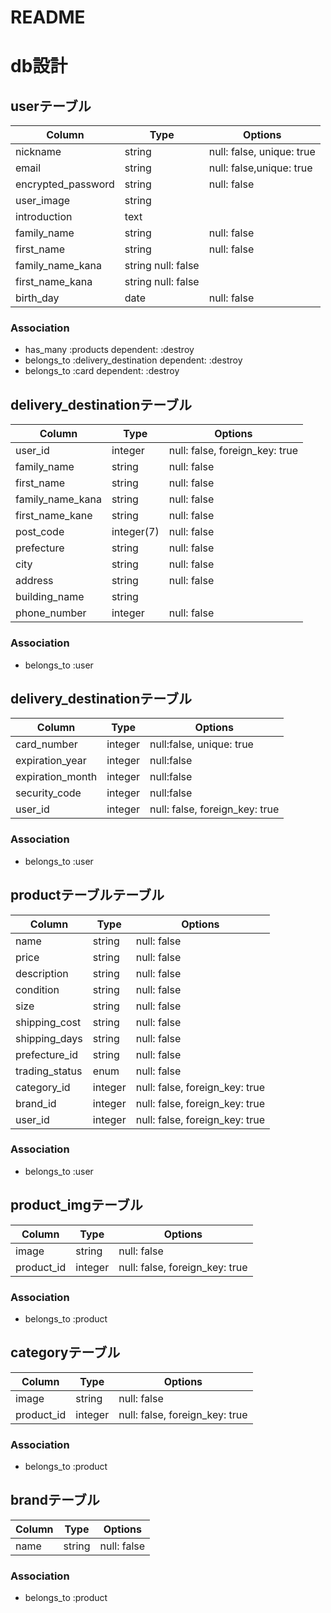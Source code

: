 # README

# db設計

## userテーブル

|Column|Type|Options|
|------|----|-------|
|nickname|string|null: false, unique: true|
|email|string|null: false,unique: true|
|encrypted_password|string|null: false|
|user_image|string|
|introduction|text| 
|family_name|string|null: false|
|first_name|string|null: false|
|family_name_kana|string    null: false|
|first_name_kana|string null: false|
|birth_day|date|null: false|

### Association
- has_many :products dependent: :destroy        
- belongs_to :delivery_destination dependent: :destroy      
- belongs_to :card dependent: :destroy      

## delivery_destinationテーブル

|Column|Type|Options|
|------|----|-------|
|user_id|integer|null: false, foreign_key: true|
|family_name|string|null: false|
|first_name|string|null: false|
|family_name_kana|string|null: false|
|first_name_kane|string|null: false|
|post_code|integer(7)|null: false|
|prefecture|string|null: false|
|city|string|null: false|
|address|string|null: false|
|building_name|string|  
|phone_number|integer|null: false|

### Association
- belongs_to :user      

## delivery_destinationテーブル

|Column|Type|Options|
|------|----|-------|
|card_number|integer|null:false, unique: true|
|expiration_year|integer|null:false|
|expiration_month|integer|null:false|
|security_code|integer|null:false|
|user_id|integer|null: false, foreign_key: true|

### Association
- belongs_to :user  

## productテーブルテーブル

|Column|Type|Options|
|------|----|-------|
|name|string|null: false|
|price|string|null: false|
|description|string|null: false|
|condition|string|null: false|
|size|string|null: false|
|shipping_cost|string|null: false|
|shipping_days|string|null: false|
|prefecture_id|string|null: false|
|trading_status|enum|null: false|
|category_id|integer|null: false, foreign_key: true|
|brand_id|integer|null: false, foreign_key: true|
|user_id|integer|null: false, foreign_key: true|

### Association
- belongs_to :user

## product_imgテーブル

|Column|Type|Options|
|------|----|-------|
|image|string|null: false|
|product_id|integer|null: false, foreign_key: true|

### Association
- belongs_to :product

## categoryテーブル

|Column|Type|Options|
|------|----|-------|
|image|string|null: false|
|product_id|integer|null: false, foreign_key: true|

### Association
- belongs_to :product

## brandテーブル

|Column|Type|Options|
|------|----|-------|
|name|string|null: false|

### Association
- belongs_to :product
